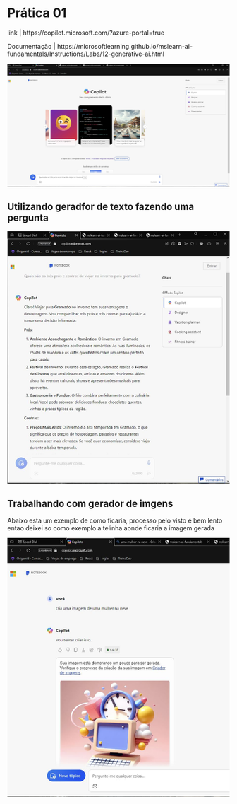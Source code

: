<h1>Prática 01</h1>
<p>link | https://copilot.microsoft.com/?azure-portal=true</p>
<p>Documentação | https://microsoftlearning.github.io/mslearn-ai-fundamentals/Instructions/Labs/12-generative-ai.html</p>
<img src='./img/img1.JPG'>
<br>
<h2>Utilizando geradfor de texto fazendo uma pergunta</h2>
<img src='./img/img2.JPG'>
<br>
<h2>Trabalhando com gerador de imgens</h2>
<p>Abaixo esta um exemplo de como ficaria, processo pelo visto é bem lento entao deixei so como exemplo a telinha aonde ficaria a imagem gerada</p>
<img src='./img/img3.JPG'>
